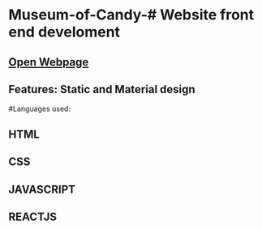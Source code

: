 # Museum-of-Candy-# Website front end develoment

## [Open Webpage](https://rahulmnitw.github.io/Museum-of-Candy-/)

## Features: Static and Material design

#Languages used:

## HTML
## CSS
## JAVASCRIPT
## REACTJS
